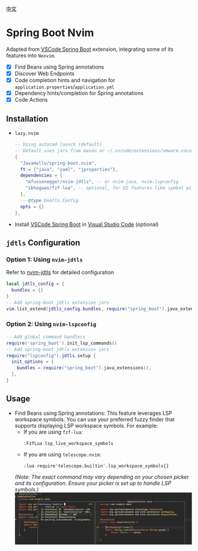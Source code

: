 [中文](./README.md)

# Spring Boot Nvim

Adapted from [VSCode Spring Boot](https://marketplace.visualstudio.com/items?itemName=vmware.vscode-spring-boot) extension, integrating some of its features into `Neovim`.

- [x] Find Beans using Spring annotations
- [x] Discover Web Endpoints
- [x] Code completion hints and navigation for `application.properties`/`application.yml`
- [x] Dependency hints/completion for Spring annotations
- [x] Code Actions

## Installation

- `lazy.nvim`
  ```lua
  -- Using autocmd launch (default)
  -- Default uses jars from mason or ~/.vscode/extensions/vmware.vscode-spring-boot-x.x.x
  {
    "JavaHello/spring-boot.nvim",
    ft = {"java", "yaml", "jproperties"},
    dependencies = {
      "mfussenegger/nvim-jdtls", -- or nvim-java, nvim-lspconfig
      "ibhagwan/fzf-lua", -- optional, for UI features like symbol picking. Other pickers (e.g., telescope.nvim) can also be used.
    },
    ---@type bootls.Config
    opts = {}
  },

  ```
- Install [VSCode Spring Boot](https://marketplace.visualstudio.com/items?itemName=vmware.vscode-spring-boot) in [Visual Studio Code](https://code.visualstudio.com/) (optional)

## `jdtls` Configuration

### Option 1: Using `nvim-jdtls`

Refer to [nvim-jdtls](https://github.com/mfussenegger/nvim-jdtls) for detailed configuration

```lua
local jdtls_config = {
  bundles = {}
}
-- Add spring-boot jdtls extension jars
vim.list_extend(jdtls_config.bundles, require("spring_boot").java_extensions())
```

### Option 2: Using `nvim-lspconfig`

```lua
-- Add global command handlers
require('spring_boot').init_lsp_commands()
-- Add spring-boot jdtls extension jars
require("lspconfig").jdtls.setup {
  init_options = {
    bundles = require("spring_boot").java_extensions(),
  },
}
```

## Usage

- Find Beans using Spring annotations:
  This feature leverages LSP workspace symbols. You can use your preferred fuzzy finder that supports displaying LSP workspace symbols.
  For example:
  - If you are using `fzf-lua`:
    ```vim
    :FzfLua lsp_live_workspace_symbols
    ```
  - If you are using `telescope.nvim`:
    ```vim
    :lua require'telescope.builtin'.lsp_workspace_symbols{}
    ```
  *(Note: The exact command may vary depending on your chosen picker and its configuration. Ensure your picker is set up to handle LSP symbols.)*
  ![lsp_live_workspace_symbols](https://github.com/JavaHello/javahello.github.io/raw/refs/heads/master/content/posts/nvim-lean/images/spring-boot.png)


